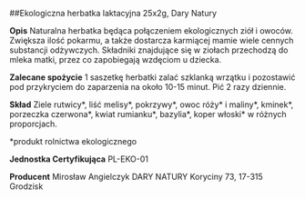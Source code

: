 ##Ekologiczna herbatka laktacyjna 25x2g, Dary Natury

**Opis** Naturalna herbatka będąca połączeniem ekologicznych ziół i owoców. Zwiększa ilość pokarmu, a także dostarcza karmiącej mamie wiele cennych substancji odżywczych. Składniki znajdujące się w ziołach przechodzą do mleka matki, przez co zapobiegają wzdęciom u dziecka.

**Zalecane spożycie** 1 saszetkę herbatki zalać szklanką wrzątku i pozostawić pod przykryciem do zaparzenia na około 10-15 minut. Pić 2 razy dziennie.

**Skład** Ziele rutwicy\*, liść melisy\*, pokrzywy\*, owoc róży\* i maliny\*, kminek\*, porzeczka czerwona\*, kwiat rumianku\*, bazylia\*, koper włoski\* w różnych proporcjach.  

\*produkt rolnictwa ekologicznego

**Jednostka Certyfikująca** PL-EKO-01

**Producent** Mirosław Angielczyk DARY NATURY
Koryciny 73, 17-315 Grodzisk

